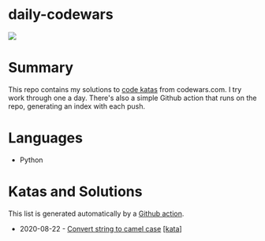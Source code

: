 # daily-codewars 
![](https://www.codewars.com/users/jsjohnstone/badges/large)

# Summary
This repo contains my solutions to [code katas](https://en.wikipedia.org/wiki/Kata_(programming)) from codewars.com. I try work through one a day. There's also a simple Github action that runs on the repo, generating an index with each push.

# Languages
- Python

# Katas and Solutions
This list is generated automatically by a [Github action](https://github.com/jsjohnstone/daily-codewars/blob/master/.github/workflows/kata-index.yml).
- 2020-08-22 - [Convert string to camel case](https://www.github.com/jsjohnstone/daily-codewars/2020-08-22.py) \[[kata](https://www.codewars.com/kata/517abf86da9663f1d2000003/train/python)\]
